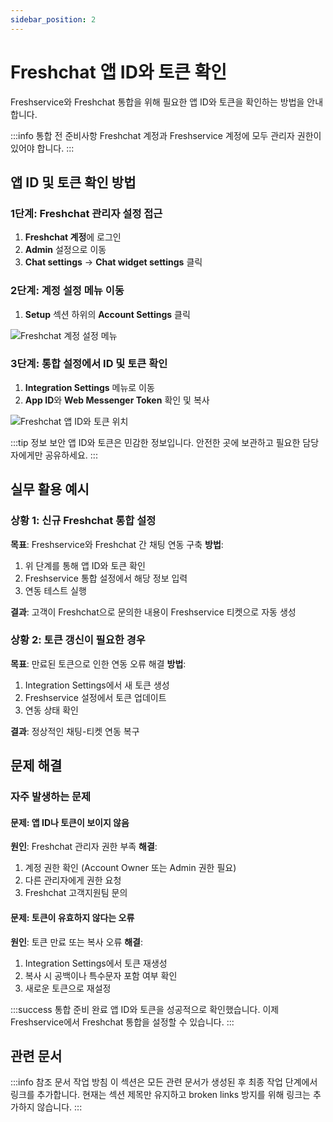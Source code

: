 ```yaml
---
sidebar_position: 2
---
```


# Freshchat 앱 ID와 토큰 확인

Freshservice와 Freshchat 통합을 위해 필요한 앱 ID와 토큰을 확인하는 방법을 안내합니다.

:::info 통합 전 준비사항
Freshchat 계정과 Freshservice 계정에 모두 관리자 권한이 있어야 합니다.
:::

## 앱 ID 및 토큰 확인 방법

### 1단계: Freshchat 관리자 설정 접근
1. **Freshchat 계정**에 로그인
2. **Admin** 설정으로 이동
3. **Chat settings** → **Chat widget settings** 클릭

### 2단계: 계정 설정 메뉴 이동
1. **Setup** 섹션 하위의 **Account Settings** 클릭

![Freshchat 계정 설정 메뉴](https://s3.amazonaws.com/cdn.freshdesk.com/data/helpdesk/attachments/production/50008303824/original/3hoahMp_QZ_R_lCt5zE-umvR2FR5X64uhw.png?1683599982)

### 3단계: 통합 설정에서 ID 및 토큰 확인
1. **Integration Settings** 메뉴로 이동
2. **App ID**와 **Web Messenger Token** 확인 및 복사

![Freshchat 앱 ID와 토큰 위치](https://s3.amazonaws.com/cdn.freshdesk.com/data/helpdesk/attachments/production/50008303830/original/d2Teqm7HqSic0ounGE72RwL4XgHm-Qfs6w.png?1683600031)

:::tip 정보 보안
앱 ID와 토큰은 민감한 정보입니다. 안전한 곳에 보관하고 필요한 담당자에게만 공유하세요.
:::

## 실무 활용 예시

### 상황 1: 신규 Freshchat 통합 설정
**목표**: Freshservice와 Freshchat 간 채팅 연동 구축
**방법**: 
1. 위 단계를 통해 앱 ID와 토큰 확인
2. Freshservice 통합 설정에서 해당 정보 입력
3. 연동 테스트 실행

**결과**: 고객이 Freshchat으로 문의한 내용이 Freshservice 티켓으로 자동 생성

### 상황 2: 토큰 갱신이 필요한 경우
**목표**: 만료된 토큰으로 인한 연동 오류 해결
**방법**:
1. Integration Settings에서 새 토큰 생성
2. Freshservice 설정에서 토큰 업데이트
3. 연동 상태 확인

**결과**: 정상적인 채팅-티켓 연동 복구

## 문제 해결

### 자주 발생하는 문제

#### 문제: 앱 ID나 토큰이 보이지 않음
**원인**: Freshchat 관리자 권한 부족
**해결**: 
1. 계정 권한 확인 (Account Owner 또는 Admin 권한 필요)
2. 다른 관리자에게 권한 요청
3. Freshchat 고객지원팀 문의

#### 문제: 토큰이 유효하지 않다는 오류
**원인**: 토큰 만료 또는 복사 오류
**해결**:
1. Integration Settings에서 토큰 재생성
2. 복사 시 공백이나 특수문자 포함 여부 확인
3. 새로운 토큰으로 재설정

:::success 통합 준비 완료
앱 ID와 토큰을 성공적으로 확인했습니다. 이제 Freshservice에서 Freshchat 통합을 설정할 수 있습니다.
:::

## 관련 문서

:::info 참조 문서 작업 방침
이 섹션은 모든 관련 문서가 생성된 후 최종 작업 단계에서 링크를 추가합니다.
현재는 섹션 제목만 유지하고 broken links 방지를 위해 링크는 추가하지 않습니다.
:::

<!-- 최종 작업 시 아래 형태로 추가:
- [Freshchat 통합 설정 가이드](./freshchat-integration-setup)
- [채팅 위젯 설정](./chat-widget-configuration)
- [통합 문제 해결](./integration-troubleshooting)
-->
